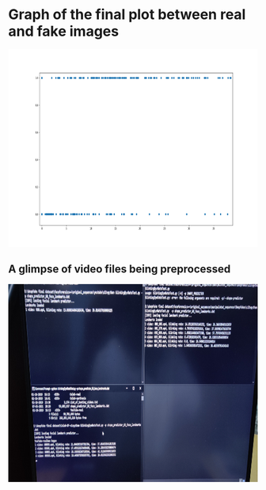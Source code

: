 <h1>Graph of the final plot between real and fake images</h1>
<img src="img/img2.png" width="800" height="400">

<h2>A glimpse of video files being preprocessed </h2>
<img src="img/img1.jpg" width="800" height="400">
